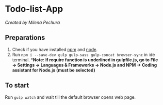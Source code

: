 # Todo-list-App
*Created by Milena Pechura*
## Preparations
1. Check if you have installed [npm](https://www.npmjs.com/) and [node](https://nodejs.org/uk/).
2. Run `npm i --save-dev gulp gulp-sass gulp-concat browser-sync` in ide terminal.
*__Note: If require function is underlined in gulpfile.js, go to File -> Settings -> Languages & Frameworks -> Node.js and NPM -> Coding assistant for Node.js (must be selected)__
## To start
Run `gulp watch` and wait till the default browser opens web page.

